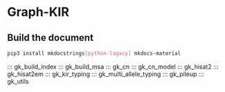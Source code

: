 # Graph-KIR

## Build the document

``` bash
pip3 install mkdocstrings[python-lagacy] mkdocs-material
```

::: gk_build_index
::: gk_build_msa
::: gk_cn
::: gk_cn_model
::: gk_hisat2
::: gk_hisat2em
::: gk_kir_typing
::: gk_multi_allele_typing
::: gk_pileup
::: gk_utils
